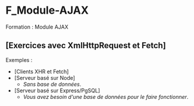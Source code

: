# F_Module-AJAX
Formation : Module AJAX

## [Exercices avec XmlHttpRequest et Fetch]

Exemples :

* [Clients XHR et Fetch]
* [Serveur basé sur Node]
  * *Sans base de données*.
* [Serveur basé sur Express/PgSQL]
  * *Vous avez besoin d'une base de données pour le faire fonctionner*.
